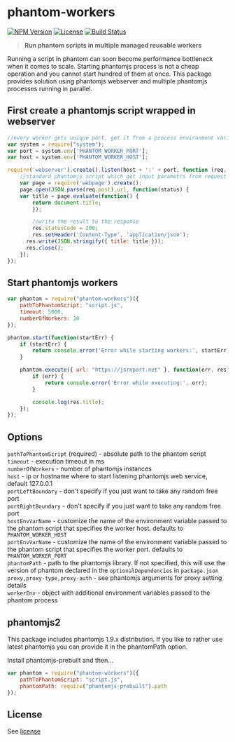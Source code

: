 # phantom-workers
[![NPM Version](http://img.shields.io/npm/v/phantom-workers.svg?style=flat-square)](https://npmjs.com/package/phantom-workers)
[![License](http://img.shields.io/npm/l/phantom-workers.svg?style=flat-square)](http://opensource.org/licenses/MIT)
[![Build Status](https://travis-ci.org/pofider/phantom-workers.png?branch=master)](https://travis-ci.org/pofider/phantom-workers)

> **Run phantom scripts in multiple  managed reusable workers**

Running a script in phantom can soon become performance bottleneck when it comes to scale. Starting phantomjs process is not a cheap operation and you cannot start hundred of them at once. This package provides solution using phantomjs webserver and multiple phantomjs processes running in parallel.


## First create a phantomjs script wrapped in webserver

```js
//every worker gets unique port, get it from a process environment variables
var system = require("system");
var port = system.env['PHANTOM_WORKER_PORT'];
var host = system.env['PHANTOM_WORKER_HOST'];

require('webserver').create().listen(host + ':' + port, function (req, res) {
	//standard phantomjs script which get input parametrs from request
	var page = require('webpage').create();
	page.open(JSON.parse(req.post).url, function(status) {
    var title = page.evaluate(function() {
	    return document.title;
		});

		//write the result to the response
		res.statusCode = 200;
		res.setHeader('Content-Type', 'application/json');
	  res.write(JSON.stringify({ title: title }));
	  res.close();
	});
});

```

## Start phantomjs workers
```js
var phantom = require("phantom-workers")({
	pathToPhantomScript: "script.js",
	timeout: 5000,
	numberOfWorkers: 10
});

phantom.start(function(startErr) {
	if (startErr) {
		return console.error('Error while starting workers:', startErr);
	}

	phantom.execute({ url: "https://jsreport.net" }, function(err, res) {
		if (err) {
			return console.error('Error while executing:', err);
		}

		console.log(res.title);
	});
});
```

## Options

`pathToPhantomScript` (required) - absolute path to the phantom script<br/>
`timeout` - execution timeout in ms<br/>
`numberOfWorkers` - number of phantomjs instances<br/>
`host` - ip or hostname where to start listening phantomjs web service, default 127.0.0.1<br/>
`portLeftBoundary` - don't specify if you just want to take any random free port<br/>
`portRightBoundary` - don't specify if you just want to take any random free port<br/>
`hostEnvVarName` - customize the name of the environment variable passed to the phantom script that specifies the worker host. defaults to `PHANTOM_WORKER_HOST`<br/>
`portEnvVarName` - customize the name of the environment variable passed to the phantom script that specifies the worker port. defaults to `PHANTOM_WORKER_PORT`<br/>
`phantomPath` - path to the phantomjs library. If not specified, this will use the version of phantom declared in the `optionalDependencies` in `package.json`<br/>
`proxy,proxy-type,proxy-auth` - see phantomjs arguments for proxy setting details    
`workerEnv` - object with additional environment variables passed to the phantom process

## phantomjs2
This package includes phantomjs 1.9.x distribution. If you like to rather use latest phantomjs you can provide it in the phantomPath option.

Install phantomjs-prebuilt and then...
```js
var phantom = require("phantom-workers")({
	pathToPhantomScript: "script.js",
    phantomPath: require("phantomjs-prebuilt").path
});
```

## License
See [license](https://github.com/pofider/phantom-workers/blob/master/LICENSE)
